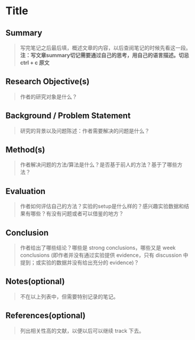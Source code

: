 # Title

## Summary

> 写完笔记之后最后填，概述文章的内容，以后查阅笔记的时候先看这一段。**注：写文章summary切记需要通过自己的思考，用自己的语言描述。切忌 ctrl + c 原文**

## Research Objective(s)

> 作者的研究对象是什么？

## Background / Problem Statement

> 研究的背景以及问题陈述：作者需要解决的问题是什么？

## Method(s)

> 作者解决问题的方法/算法是什么？是否基于前人的方法？基于了哪些方法？

## Evaluation

> 作者如何评估自己的方法？实验的setup是什么样的？感兴趣实验数据和结果有哪些？有没有问题或者可以借鉴的地方？

## Conclusion

> 作者给出了哪些结论？哪些是 strong conclusions，哪些又是 week conclusions (即作者并没有通过实验提供 evidence，只有 discussion 中提到；或实验的数据并没有给出充分的 evidence)？

## Notes(optional)

> 不在以上列表中，但需要特别记录的笔记。

## References(optional)

> 列出相关性高的文献，以便以后可以继续 track 下去。
